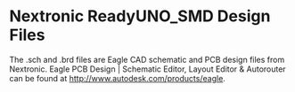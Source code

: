 # Nextronic ReadyUNO_SMD Design Files
The .sch and .brd files are Eagle CAD schematic and PCB design files from Nextronic. Eagle PCB Design | Schematic Editor, Layout Editor & Autorouter can be found at http://www.autodesk.com/products/eagle.
